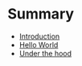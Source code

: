# Summary

* [Introduction](README.md)
* [Hello World](hello_world.md)
* [Under the hood](chapter1.md)


